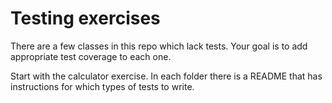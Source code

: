 # Testing exercises

There are a few classes in this repo which lack tests. Your goal is to add
appropriate test coverage to each one.

Start with the calculator exercise. In each folder there is a README that has
instructions for which types of tests to write.

